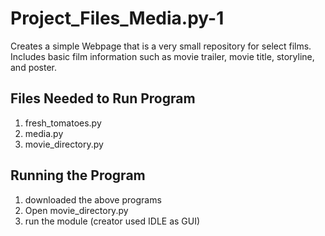 # Project_Files_Media.py-1
Creates a simple Webpage that is a very small repository for select films. Includes basic film information such as movie trailer, movie title, storyline, and poster.
## Files Needed to Run Program
1. fresh_tomatoes.py
2. media.py
3. movie_directory.py
## Running the Program
1. downloaded the above programs
2. Open movie_directory.py
3. run the module (creator used IDLE as GUI)
